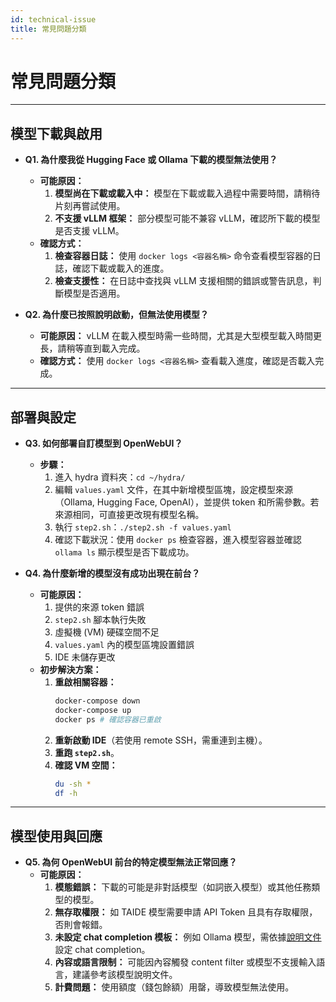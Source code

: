 ```yaml
---
id: technical-issue
title: 常見問題分類
---
```



# 常見問題分類



---

## 模型下載與啟用

- **Q1. 為什麼我從 Hugging Face 或 Ollama 下載的模型無法使用？**
  - **可能原因：**
    1. **模型尚在下載或載入中：** 模型在下載或載入過程中需要時間，請稍待片刻再嘗試使用。
    2. **不支援 vLLM 框架：** 部分模型可能不兼容 vLLM，確認所下載的模型是否支援 vLLM。
  - **確認方式：**
    1. **檢查容器日誌：** 使用 `docker logs <容器名稱>` 命令查看模型容器的日誌，確認下載或載入的進度。
    2. **檢查支援性：** 在日誌中查找與 vLLM 支援相關的錯誤或警告訊息，判斷模型是否適用。

- **Q2. 為什麼已按照說明啟動，但無法使用模型？**
  - **可能原因：** vLLM 在載入模型時需一些時間，尤其是大型模型載入時間更長，請稍等直到載入完成。
  - **確認方式：** 使用 `docker logs <容器名稱>` 查看載入進度，確認是否載入完成。

---

## 部署與設定

- **Q3. 如何部署自訂模型到 OpenWebUI？**
  - **步驟：**
    1. 進入 hydra 資料夾：`cd ~/hydra/`
    2. 編輯 `values.yaml` 文件，在其中新增模型區塊，設定模型來源（Ollama, Hugging Face, OpenAI），並提供 token 和所需參數。若來源相同，可直接更改現有模型名稱。
    3. 執行 `step2.sh`：`./step2.sh -f values.yaml`
    4. 確認下載狀況：使用 `docker ps` 檢查容器，進入模型容器並確認 `ollama ls` 顯示模型是否下載成功。

- **Q4. 為什麼新增的模型沒有成功出現在前台？**
  - **可能原因：**
    1. 提供的來源 token 錯誤
    2. `step2.sh` 腳本執行失敗
    3. 虛擬機 (VM) 硬碟空間不足
    4. `values.yaml` 內的模型區塊設置錯誤
    5. IDE 未儲存更改
  - **初步解決方案：**
    1. **重啟相關容器：**
       ```bash
       docker-compose down
       docker-compose up
       docker ps # 確認容器已重啟
       ```
    2. **重新啟動 IDE**（若使用 remote SSH，需重連到主機）。
    3. **重跑 `step2.sh`**。
    4. **確認 VM 空間：**
       ```bash
       du -sh *
       df -h
       ```

---

## 模型使用與回應

- **Q5. 為何 OpenWebUI 前台的特定模型無法正常回應？**
  - **可能原因：**
    1. **模態錯誤：** 下載的可能是非對話模型（如詞嵌入模型）或其他任務類型的模型。
    2. **無存取權限：** 如 TAIDE 模型需要申請 API Token 且具有存取權限，否則會報錯。
    3. **未設定 chat completion 模板：** 例如 Ollama 模型，需依據[說明文件](https://github.com/ollama/ollama/blob/main/docs/template.md)設定 chat completion。
    4. **內容或語言限制：** 可能因內容觸發 content filter 或模型不支援輸入語言，建議參考該模型說明文件。
    5. **計費問題：** 使用額度（錢包餘額）用罄，導致模型無法使用。
